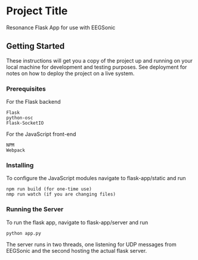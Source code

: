 # Project Title

Resonance Flask App for use with EEGSonic

## Getting Started

These instructions will get you a copy of the project up and running on your local machine for development and testing purposes. See deployment for notes on how to deploy the project on a live system.

### Prerequisites

For the Flask backend

```
Flask
python-osc
Flask-SocketIO

```

For the JavaScript front-end

```
NPM
Webpack
```

### Installing

To configure the JavaScript modules navigate to flask-app/static and run

```
npm run build (for one-time use)
nmp run watch (if you are changing files)
```

### Running the Server

To run the flask app, navigate to flask-app/server and run

```
python app.py
```

The server runs in two threads, one listening for UDP messages from EEGSonic and the second hosting the actual flask server.
